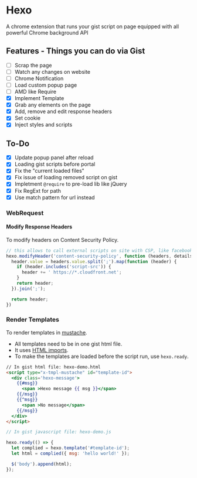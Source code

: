 # Hexo
A chrome extension that runs your gist script on page equipped with all powerful Chrome background API

## Features - Things you can do via Gist
- [ ] Scrap the page
- [ ] Watch any changes on website
- [ ] Chrome Notification
- [ ] Load custom popup page
- [ ] AMD like Require
- [x] Implement Template
- [x] Grab any elements on the page
- [x] Add, remove and edit response headers
- [x] Set cookie
- [x] Inject styles and scripts

## To-Do
- [x] Update popup panel after reload
- [x] Loading gist scripts before portal
- [x] Fix the "current loaded files"
- [x] Fix issue of loading removed script on gist
- [x] Impletment `@require` to pre-load lib like jQuery
- [x] Fix RegExt for path
- [x] Use match pattern for url instead

### WebRequest
#### Modify Response Headers
To modify headers on Content Security Policy.
```js
// this allows to call external scripts on site with CSP, like facebook
hexo.modifyHeader('content-security-policy', function (headers, details) {
  header.value = headers.value.split(';').map(function (header) {
    if (header.includes('script-src')) {
      header += ' https://*.cloudfront.net';
    }
    return header;
  }).join(';');

  return header;
})
```

### Render Templates
To render templates in [mustache](https://github.com/janl/mustache.js).
- All templates need to be in one gist html file.
- It uses [HTML imports](https://www.w3.org/TR/html-imports/).
- To make the templates are loaded before the script run, use `hexo.ready`.

```html
// In gist html file: hexo-demo.html
<script type="x-tmpl-mustache" id="template-id">
  <div class='hexo-message'>
    {{#msg}}
      <span >Hexo message {{ msg }}</span>
    {{/msg}}
    {{^msg}}
      <span >No message</span>
    {{/msg}}
  </div>
</script>
```

```js
// In gist javascript file: hexo-demo.js

hexo.ready(() => {
  let complied = hexo.template('#template-id');
  let html = complied({ msg: 'hello world!' });

  $('body').append(html);
});
```